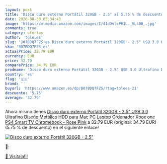 ```yaml
---
layout: post
title: 'Disco duro externo Portátil 320GB - 2.5" al 5.75 % de descuento'
date: 2020-08-30 05:34:43
image: 'https://m.media-amazon.com/images/I/41dDvleP61L._SL400_.jpg'
comments: true
category: ofertas
author: 'tole.es'
slug: 'B07BDQ7FZS-es Disco duro externo Portátil 320GB - 2.5" USB 3.0 Ultrafino...'
sku: 'B07BDQ7FZS-es'
actualPrice: 32.79 EUR
currency: EUR
price: 32.79
comparePrice: 34.79 EUR
prodname: 'Disco duro externo Portátil 320GB - 2.5" USB 3.0 Ultrafino Diseño Metálico HDD para Mac  PC  Laptop  Ordenador  Xbox one  PS4  Smart TV  Chromebook - Rose Pink'
country: 'es'
flag: '🇪🇸'
brand: ''
buyurl: 'https://www.amazon.es/dp/B07BDQ7FZS/?tag=tolees-21'
descuento: '5.75'
average: '32.79'
---
```


Ahora mismo tienes [Disco duro externo Portátil 320GB - 2.5" USB 3.0 Ultrafino Diseño Metálico HDD para Mac  PC  Laptop  Ordenador  Xbox one  PS4  Smart TV  Chromebook - Rose Pink](https://www.amazon.es/dp/B07BDQ7FZS/?tag=tolees-21) a 32.79 EUR (original: 34.79 EUR) (5.75 %  de descuento) en el siguiente enlace!

[![Disco duro externo Portátil 320GB - 2.5"](https://m.media-amazon.com/images/I/41dDvleP61L._SL400_.jpg)](https://www.amazon.es/dp/B07BDQ7FZS/?tag=tolees-21)

🔎:


[🛒 Visítala!!!](https://www.amazon.es/dp/B07BDQ7FZS/?tag=tolees-21)
